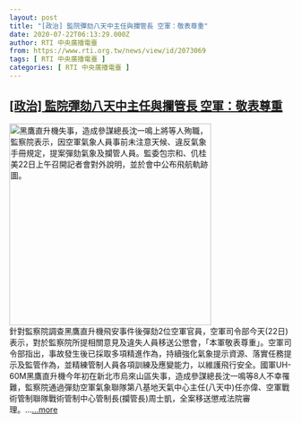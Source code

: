 ```yaml
---
layout: post
title: "[政治] 監院彈劾八天中主任與攔管長 空軍：敬表尊重"
date: 2020-07-22T06:13:29.000Z
author: RTI 中央廣播電臺
from: https://www.rti.org.tw/news/view/id/2073069
tags: [ RTI 中央廣播電臺 ]
categories: [ RTI 中央廣播電臺 ]
---
```

<!--1595398409000-->
[[政治] 監院彈劾八天中主任與攔管長 空軍：敬表尊重](https://www.rti.org.tw/news/view/id/2073069)
------

<div>
<img src="https://static.rti.org.tw/assets/thumbnails/2020/07/22/20200722000046M.jpg" width="360" alt="黑鷹直升機失事，造成參謀總長沈一鳴上將等人殉職，監察院表示，因空軍氣象人員事前未注意天候、違反氣象手冊規定，提案彈劾氣象及攔管人員。監委包宗和、仉桂美22日上午召開記者會對外說明，並於會中公布飛航軌跡圖。" title="黑鷹直升機失事，造成參謀總長沈一鳴上將等人殉職，監察院表示，因空軍氣象人員事前未注意天候、違反氣象手冊規定，提案彈劾氣象及攔管人員。監委包宗和、仉桂美22日上午召開記者會對外說明，並於會中公布飛航軌跡圖。"><br>針對監察院調查黑鷹直升機飛安事件後彈劾2位空軍官員，空軍司令部今天(22日)表示，對於監察院所提相關意見及違失人員移送公懲會，「本軍敬表尊重」。空軍司令部指出，事故發生後已採取多項精進作為，持續強化氣象提示資源、落實任務提示及監管作為，並精練管制人員各項訓練及應變能力，以維護飛行安全。國軍UH-60M黑鷹直升機今年初在新北市烏來山區失事，造成參謀總長沈一鳴等8人不幸罹難，監察院通過彈劾空軍氣象聯隊第八基地天氣中心主任(八天中)任亦偉、空軍戰術管制聯隊戰術管制中心管制長(攔管長)周士凱，全案移送懲戒法院審理。...<a target="_blank" href="https://www.rti.org.tw/news/view/id/2073069">...more</a>
</div>
